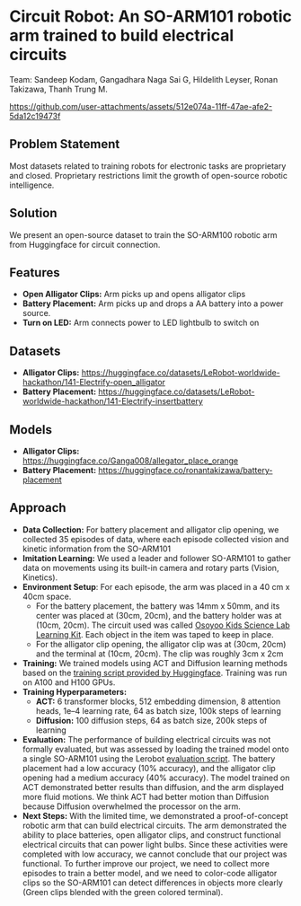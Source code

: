 # Circuit Robot: An SO-ARM101 robotic arm trained to build electrical circuits

Team: Sandeep Kodam, Gangadhara Naga Sai G, Hildelith Leyser, Ronan Takizawa, Thanh Trung M.

https://github.com/user-attachments/assets/512e074a-11ff-47ae-afe2-5da12c19473f

## Problem Statement
Most datasets related to training robots for electronic tasks are proprietary and closed. Proprietary restrictions limit the growth of open-source robotic intelligence.

## Solution
We present an open-source dataset to train the SO-ARM100 robotic arm from Huggingface for circuit connection. 

## Features
- **Open Alligator Clips:** Arm picks up and opens alligator clips
- **Battery Placement:** Arm picks up and drops a AA battery into a power source.
- **Turn on LED:** Arm connects power to LED lightbulb to switch on

## Datasets
- **Alligator Clips:** https://huggingface.co/datasets/LeRobot-worldwide-hackathon/141-Electrify-open_alligator
- **Battery Placement:** https://huggingface.co/datasets/LeRobot-worldwide-hackathon/141-Electrify-insertbattery

## Models
- **Alligator Clips:** https://huggingface.co/Ganga008/allegator_place_orange
- **Battery Placement:** https://huggingface.co/ronantakizawa/battery-placement

## Approach
- **Data Collection:** For battery placement and alligator clip opening, we collected 35 episodes of data, where each episode collected vision and kinetic information from the SO-ARM101
- **Imitation Learning:** We used a leader and follower SO-ARM101 to gather data on movements using its built-in camera and rotary parts (Vision, Kinetics).
- **Environment Setup**: For each episode, the arm was placed in a 40 cm x 40cm space.
  - For the battery placement, the battery was 14mm x 50mm, and its center was placed at (30cm, 20cm), and the battery holder was at (10cm, 20cm). The circuit used was called [Osoyoo Kids Science Lab Learning Kit](https://osoyoo.com/2018/08/22/user-manual-of-children-science-lab-learning-kit/). Each object in the item was taped to keep in place.
  - For the alligator clip opening, the alligator clip was at (30cm, 20cm) and the terminal at (10cm, 20cm). The clip was roughly 3cm x 2cm
- **Training:** We trained models using ACT and Diffusion learning methods based on the [training script provided by Huggingface](https://huggingface.co/docs/lerobot/il_robots#train-a-policy). Training was run on A100 and H100 GPUs.
- **Training Hyperparameters:**
  - **ACT:** 6 transformer blocks, 512 embedding dimension, 8 attention heads, 1e–4 learning rate, 64 as batch size, 100k steps of learning
  - **Diffusion:** 100 diffusion steps, 64 as batch size, 200k steps of learning
- **Evaluation:** The performance of building electrical circuits was not formally evaluated, but was assessed by loading the trained model onto a single SO-ARM101 using the Lerobot [evaluation script](https://huggingface.co/docs/lerobot/il_robots#train-a-policy). The battery placement had a low accuracy (10% accuracy), and the alligator clip opening had a medium accuracy (40% accuracy). The model trained on ACT demonstrated better results than diffusion, and the arm displayed more fluid motions. We think ACT had better motion than Diffusion because Diffusion overwhelmed the processor on the arm.
- **Next Steps:** With the limited time, we demonstrated a proof-of-concept robotic arm that can build electrical circuits. The arm demonstrated the ability to place batteries, open alligator clips, and construct functional electrical circuits that can power light bulbs. Since these activities were completed with low accuracy, we cannot conclude that our project was functional. To further improve our project, we need to collect more episodes to train a better model, and we need to color-code alligator clips so the SO-ARM101 can detect differences in objects more clearly (Green clips blended with the green colored terminal).







